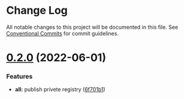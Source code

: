 # Change Log

All notable changes to this project will be documented in this file.
See [Conventional Commits](https://conventionalcommits.org) for commit guidelines.

# [0.2.0](https://gitee.com/cq_maixun_network/repo/compare/@mx/utils@0.1.0...@mx/utils@0.2.0) (2022-06-01)


### Features

* **all:** publish privete registry ([6f701b1](https://gitee.com/cq_maixun_network/repo/commits/6f701b170233e9a32c503c9874b92a6be11e5478))
